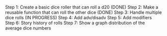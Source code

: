 Step 1: Create a basic dice roller that can roll a d20 (DONE)
Step 2: Make a reusable function that can roll the other dice (DONE)
Step 3: Handle multiple dice rolls (IN PROGRESS)
Step 4: Add adv/disadv
Step 5: Add modifiers
Step 6: Story history of rolls
Step 7: Show a graph distribution of the average dice numbers